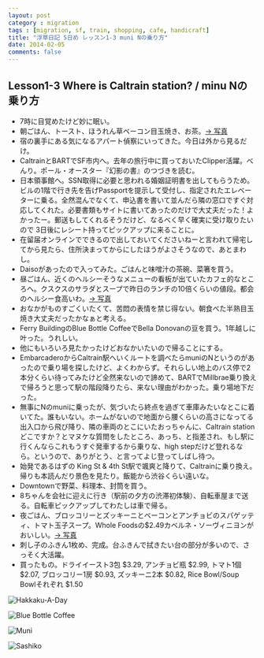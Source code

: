 ```yaml
---
layout: post
category : migration
tags : [migration, sf, train, shopping, cafe, handicraft]
title: "浮草日記 5日め レッスン1-3 muni Nの乗り方"
date: 2014-02-05
comments: false
---
```


## Lesson1-3 Where is Caltrain station? / minu Nの乗り方

* 7時に目覚めたけど妙に眠い。&nbsp; 
* 朝ごはん、トースト、ほうれん草ベーコン目玉焼き、お茶。[-> 写真](http://instagram.com/p/kD66zslDe5/)
* 宿の裏手にある気になるアパート偵察にいってきた。今日は外から見るだけ。&nbsp; 
* CaltrainとBARTでSF市内へ。去年の旅行中に買っておいたClipper活躍。べんり。ポール・オースター『幻影の書』のつづきを読む。
* 日本領事館へ。SSN取得に必要と思われる婚姻証明書を出してもらうため。ビルの1階で行き先を告げPassportを提示して受付し、指定されたエレベーターに乗る。全然混んでなくて、申込書を書いて並んだら隣の窓口ですぐ対応してくれた。必要書類もサイトに書いてあったのだけで大丈夫だった！よかったー。郵送もしてくれるそうだけど、なるべく早く確実に受け取りたいので 3日後にレシート持ってピックアップに来ることに。
* 在留届オンラインでできるので出しておいてくださいねーと言われて帰宅してから見たら、住所決まってからにしたほうがよさそうなので、あとまわし。&nbsp; 
* Daisoがあったので入ってみた。ごはんと味噌汁の茶碗、菜箸を買う。
* 昼ごはん、近くのヘルシーそうなメニューの看板が出ていたカフェ的なところへ。クスクスのサラダとスープで昨日のランチの10倍くらいの値段。都会のヘルシー食高いわ。[-> 写真](http://instagram.com/p/kD7HTIFDfD/)
* おなかがものすごくいたくて、苦悶の表情を禁じ得ない。朝食べた半熟目玉焼き大丈夫だったかなぁと考える。&nbsp; 
* Ferry BuildingのBlue Bottle CoffeeでBella Donovanの豆を買う。1年越しに叶った。うれしい。
* 他にもいろいろ見たかったけどおなかいたいので帰ることにする。&nbsp; 
* EmbarcaderoからCaltrain駅へいくルートを調べたらmuniのNというのがあったので乗り場を探したけど、よくわからず。それらしい地上のバス停で2本分くらい待ってみたけど全然来ないので諦めて、BARTでMillbrae乗り換えで帰ろうと思って駅の階段降りたら、来ない理由がわかった。乗り場地下だった。
* 無事にNのmuniに乗ったが、気づいたら終点を過ぎて車庫みたいなとこに着いてた。誰もいない。ホームがないので地面から腰くらいの高さになってる出入口から飛び降り、隣の車両のとこにいたおっちゃんに、Caltrain stationどこですか？とマヌケな質問をしたところ、あっち、と指差され、もし駅に行くんならこれもうすぐ発車するから乗りな、high stepだけど登れるなら。というので、ありがとう、と言ってよじ登ってしばし待つ。
* 始発であるはずの King St & 4th St駅で颯爽と降りて、Caltrainに乗り換え。帰りも本読んだり景色を見たり。飯能から渋谷くらい遠いな。
* Downtownで野菜、料理本、封筒を買う。
* 8ちゃんを会社に迎えに行き（駅前の夕方の渋滞初体験）、自転車屋まで送る。自転車ピックアップしてわたしは車で帰る。
* 夜ごはん、ブロッコリーとズッキーニとベーコンとアンチョビのスパゲッティ、トマト玉子スープ。Whole Foodsの$2.49カベルネ・ソーヴィニヨンがおいしい。[-> 写真](http://instagram.com/p/kD7XZKFDfY/)
* 刺し子のふきん1枚め、完成。台ふきんで拭きたい台の部分が多いので、さっそく大活躍。
* 買ったもの。ドライイースト3包 $3.29, アンチョビ瓶 $2.99, トマト1個 $2.07, ブロッコリー1房 $0.93, ズッキーニ2本 $0.82, Rice Bowl/Soup Bowlそれぞれ $1.50

![Hakkaku-A-Day](https://lh3.googleusercontent.com/-e3idR3CJKFA/UvM16zY_3WI/AAAAAAABmiU/eGVW9BUOHuU/w620-h465-no/14+-+1)

![Blue Bottle Coffee](https://lh6.googleusercontent.com/-Pps4bR1QvBE/UvQxQTCXLYI/AAAAAAABmsE/2Izbu3nLeuc/w620-h465-no/P1140911.JPG)

![Muni](https://lh5.googleusercontent.com/-Wt0PdKbxXY0/UvV_SBSOiKI/AAAAAAAB3vA/fB8HwUKCywQ/w620-h465-no/P1140919.JPG)

![Sashiko](https://lh3.googleusercontent.com/-8uG2dkeGCOI/UvQxcaUkMbI/AAAAAAABmzU/Acp9Ynzp5xQ/w620-h465-no/P1140940.JPG)

